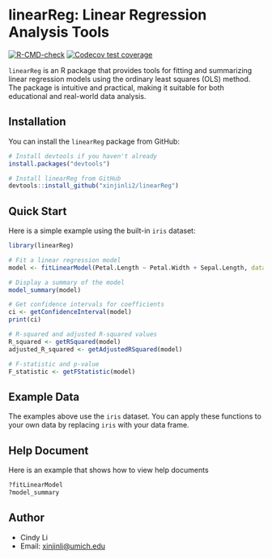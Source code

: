 # linearReg: Linear Regression Analysis Tools

<!-- badges: start -->
[![R-CMD-check](https://github.com/xinjinli2/bios625_hw3/actions/workflows/R-CMD-check.yaml/badge.svg)](https://github.com/xinjinli2/bios625_hw3/actions/workflows/R-CMD-check.yaml)
[![Codecov test coverage](https://codecov.io/gh/xinjinli2/bios625_hw3/graph/badge.svg)](https://app.codecov.io/gh/xinjinli2/bios625_hw3)
<!-- badges: end -->

`linearReg` is an R package that provides tools for fitting and summarizing linear regression models using the ordinary least squares (OLS) method. The package is intuitive and practical, making it suitable for both educational and real-world data analysis.

## Installation

You can install the `linearReg` package from GitHub:

```r
# Install devtools if you haven't already
install.packages("devtools")

# Install linearReg from GitHub
devtools::install_github("xinjinli2/linearReg")
```


## Quick Start

Here is a simple example using the built-in `iris` dataset:

```r
library(linearReg)

# Fit a linear regression model
model <- fitLinearModel(Petal.Length ~ Petal.Width + Sepal.Length, data = iris)

# Display a summary of the model
model_summary(model)

# Get confidence intervals for coefficients
ci <- getConfidenceInterval(model)
print(ci)

# R-squared and adjusted R-squared values
R_squared <- getRSquared(model)
adjusted_R_squared <- getAdjustedRSquared(model)

# F-statistic and p-value
F_statistic <- getFStatistic(model)
```

## Example Data
The examples above use the `iris` dataset. You can apply these functions to your own data by replacing `iris` with your data frame.

## Help Document
Here is an example that shows how to view help documents
```r
?fitLinearModel
?model_summary
```

## Author
* Cindy Li
* Email: xinjinli@umich.edu






